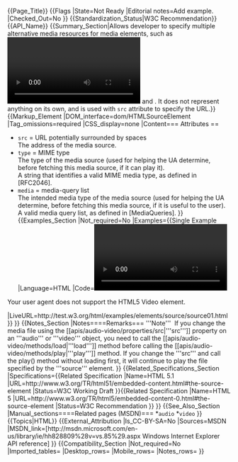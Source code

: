 {{Page_Title}}
{{Flags
|State=Not Ready
|Editorial notes=Add example.
|Checked_Out=No
}}
{{Standardization_Status|W3C Recommendation}}
{{API_Name}}
{{Summary_Section|Allows developer to specify multiple alternative media resources for media elements, such as <code><video></code> and <code><audio></code>. It does not represent anything on its own, and is used with <code>src</code> attribute to specify the URL.}}
{{Markup_Element
|DOM_interface=dom/HTMLSourceElement
|Tag_omissions=required
|CSS_display=none
|Content=== Attributes ==

* <code>src</code> =  URL potentially surrounded by spaces<br />The address of the media source.
* <code>type</code> = MIME type<br />The type of the media source (used for helping the UA determine, before fetching this media source, if it can play it).<br />A string that identifies a valid MIME media type, as defined in [RFC2046].
* <code>media</code> = media-query list<br />The intended media type of the media source (used for helping the UA determine, before fetching this media source, if it is useful to the user).<br />A valid media query list, as defined in [MediaQueries].
}}
{{Examples_Section
|Not_required=No
|Examples={{Single Example
|Language=HTML
|Code=<nowiki><video controls="controls">
 <source src="http://media.w3.org/2010/05/sintel/trailer.mp4"
         type='video/mp4; codecs="avc1, mp4a">
 <source src="http://media.w3.org/2010/05/sintel/trailer.ogv"
         type='video/ogg; codecs="theora, vorbis">
 <p>Your user agent does not support the HTML5 Video element.</p>
</video></nowiki>
|LiveURL=http://test.w3.org/html/examples/elements/source/source01.html
}}
}}
{{Notes_Section
|Notes====Remarks===
'''Note'''  If you change the media file using the [[apis/audio-video/properties/src|'''src''']] property on an '''audio''' or '''video''' object, you need to call the [[apis/audio-video/methods/load|'''load''']] method before calling the [[apis/audio-video/methods/play|'''play''']] method. If you change the '''src''' and call the play() method without loading first, it will continue to play the file specified by the '''source''' element.
}}
{{Related_Specifications_Section
|Specifications={{Related Specification
|Name=HTML 5.1
|URL=http://www.w3.org/TR/html51/embedded-content.html#the-source-element
|Status=W3C Working Draft
}}{{Related Specification
|Name=HTML 5
|URL=http://www.w3.org/TR/html5/embedded-content-0.html#the-source-element
|Status=W3C Recommendation
}}
}}
{{See_Also_Section
|Manual_sections====Related pages (MSDN)===
*<code>audio</code>
*<code>video</code>
}}
{{Topics|HTML}}
{{External_Attribution
|Is_CC-BY-SA=No
|Sources=MSDN
|MSDN_link=[http://msdn.microsoft.com/en-us/library/ie/hh828809%28v=vs.85%29.aspx Windows Internet Explorer API reference]
}}
{{Compatibility_Section
|Not_required=No
|Imported_tables=
|Desktop_rows=
|Mobile_rows=
|Notes_rows=
}}